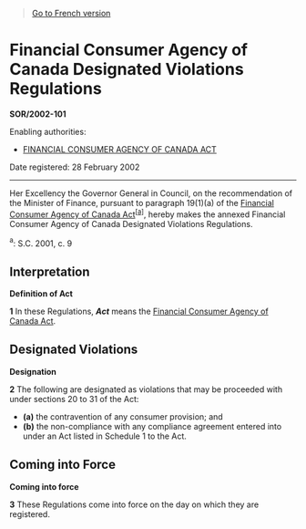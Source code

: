 > [Go to French version](/fr/Règlements/Décrets,%20ordonnances%20et%20règlements%20statutaires/2002/101.md)

# Financial Consumer Agency of Canada Designated Violations Regulations

**SOR/2002-101**

Enabling authorities: 
- [FINANCIAL CONSUMER AGENCY OF CANADA ACT](/en/Acts/Statutes%20of%20Canada/2001/c.%209.md)

Date registered: 28 February 2002

----------

Her Excellency the Governor General in Council, on the recommendation of the Minister of Finance, pursuant to paragraph 19(1)(a) of the [Financial Consumer Agency of Canada Act](/en/Acts/Statutes%20of%20Canada/2001/c.%209.md)<sup><a href='#fn_SOR-2002-101_e_hq_5844'>[a]</a></sup>, hereby makes the annexed Financial Consumer Agency of Canada Designated Violations Regulations.

<a name='fn_SOR-2002-101_e_hq_5844'><sup>a</sup></a>: S.C. 2001, c. 9<br />




## Interpretation



**Definition of Act**

**1** In these Regulations, ***Act*** means the [Financial Consumer Agency of Canada Act](/en/Acts/Statutes%20of%20Canada/2001/c.%209.md).




## Designated Violations



**Designation**

**2** The following are designated as violations that may be proceeded with under sections 20 to 31 of the Act:
- **(a)** the contravention of any consumer provision; and
- **(b)** the non-compliance with any compliance agreement entered into under an Act listed in Schedule 1 to the Act.




## Coming into Force



**Coming into force**

**3** These Regulations come into force on the day on which they are registered.


